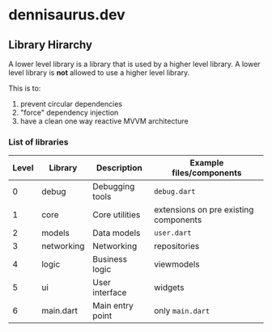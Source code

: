 # dennisaurus.dev

## Library Hirarchy

A lower level library is a library that is used by a higher level library. A lower level library is __not__ allowed to use a higher level library.

This is to:

1. prevent circular dependencies
2. "force" dependency injection
3. have a clean one way reactive MVVM architecture

### List of libraries

| Level | Library | Description | Example files/components |
|-------|---------|-------------|----------------|
| 0     | debug   | Debugging tools | `debug.dart` |
| 1     | core    | Core utilities  | extensions on pre existing components |
| 2     | models  | Data models | `user.dart` |
| 3     | networking | Networking | repositories |
| 4     | logic   | Business logic | viewmodels |
| 5     | ui      | User interface | widgets |
| 6     | main.dart | Main entry point | only `main.dart` |
